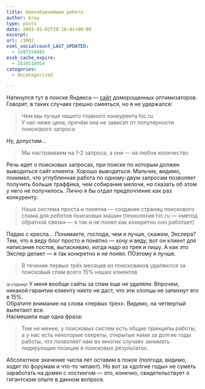 ```yaml
---
title: Наизабавнейшие ребята
author: Gray
type: posts
date: 2003-05-02T20:16:01+00:00
excerpt:
url: /3002
esml_socialcount_LAST_UPDATED:
  - 1497154085
essb_cache_expire:
  - 1616516954
categories:
  - Uncategorized

---
```








Наткнулся тут в поиске Яндекса &#8212; <a href="http://poisk-optim.h10.ru/index.shtml" target="_blank">сайт</a> доморощенных оптимизаторов. Говорят, в таких случаях грешно смеяться, но я не удержался:

> Чем мы лучше нашего главного конкурента hic.ru  
> У нас ниже цена, причём она не зависит от популярности поискового запроса 

Ну, допустим&#8230;

> Мы настраиваем на 1-2 запроса, а они &#8212; на любое количество 

Речь идет о поисковых запросах, при поиске по которым должен выводиться сайт клиента. Хорошо выводиться. Мальчик, видимо, понимал, что углубленная работа по одному-двум запросам позволяет получить больше траффика, чем собирание мелочи, но сказать об этом у него не получилось. Лично я бы отдал предпочтение как раз конкуренту.

> Наша система проста и понятна &#8212; создание страниц поискового спама для роботов поисковых машин (технология hic.ru &#8212; &#171;метод обратной связи&#187; &#8212; я так и не понял как конкретно оно работает) 

Падаю с кресла&#8230; Понимаете, господа, чем я лучше, скажем, Экслера? Тем, что я веду блог просто и понятно &#8212; хочу и веду, вот он клиент для написания постов, вытаскиваю, когда надо из трея и пишу. А как это Экслер делает &#8212; я так конкретно и не понял. ПОэтому я лучше.

> В течение первых трёх месяцев из поисковиков удаляются за поисковый спам всего 15% наших клиентов 

_<font size="1">(в сторону)</font>_ У меня вообще сайты за спам еще не удаляли. Впрочем, никакой гарантии клиенту никто не даст, что эти хлопцы не запихнут его в 15%.  
Обратите внимание на слова &#171;первых трех&#187;. Видимо, на четвертый вылетают все.  
Насмешила еще одна фраза:

> Тем не менее, у поисковых систем есть общие принципы работы, а у нас есть некоторые секреты, открытые нами за долгие годы работы, что позволяет нам во многих случаях занимать лидирующие позиции в поисковых результатах. 

Абсолютное значение числа лет оставим в покое (полгода, видимо, ходят по форумам и что-то читают). Но вот за &#171;долгие годы&#187; не суметь заработать на домен с хостингом &#8212; это, конечно, свидетельствует о гигантском опыте в данном вопросе.